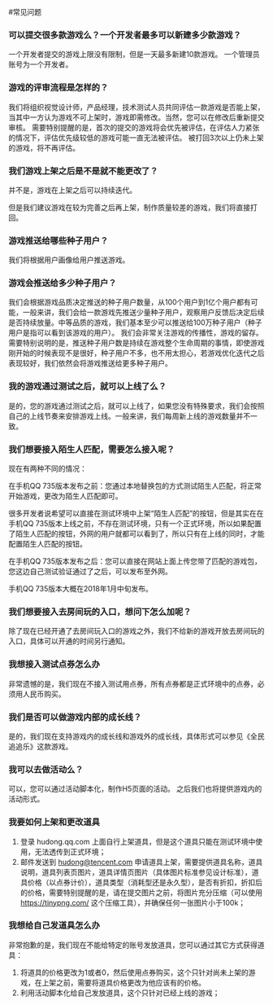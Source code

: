 #常见问题

### 可以提交很多款游戏么？一个开发者最多可以新建多少款游戏？
一个开发者提交的游戏上限没有限制，但是一天最多新建10款游戏。
一个管理员账号为一个开发者。


### 游戏的评审流程是怎样的？
我们将组织视觉设计师，产品经理，技术测试人员共同评估一款游戏是否能上架，当其中一方认为游戏不可上架时，游戏即需修改。当然，您可以在修改后重新提交审核。
需要特别提醒的是，首次的提交的游戏将会优先被评估，在评估人力紧张的情况下，评估优先级较低的游戏可能一直无法被评估。
被打回3次以上仍未上架的游戏，将不再评估。

### 我们游戏上架之后是不是就不能更改了？
并不是，游戏在上架之后可以持续迭代。

但是我们建议游戏在较为完善之后再上架，制作质量较差的游戏，我们将直接打回。

### 游戏推送给哪些种子用户？
我们将根据用户画像给用户推送游戏。

### 游戏会推送给多少种子用户？
我们会根据游戏品质决定推送的种子用户数量，从100个用户到1亿个用户都有可能，一般来讲，我们会给一款游戏先推送少量种子用户，观察用户反馈后决定后续是否持续放量。中等品质的游戏，我们基本至少可以推送给100万种子用户（种子用户是指可以看到该游戏的用户）。
我们会非常关注游戏的传播性，游戏的留存。
需要特别说明的是，推送种子用户数是持续在游戏整个生命周期的事情，即使游戏刚开始的时候表现不是很好，种子用户不多，也不用太担心，若游戏优化迭代之后表现较好，我们依然会将游戏推送给更多种子用户。

### 我的游戏通过测试之后，就可以上线了么？
是的，您的游戏通过测试之后，就可以上线了，如果您没有特殊要求，我们会按照自己的上线节奏来安排游戏上线。一般来讲，我们每周新上线的游戏数量并不一致。

### 我们想要接入陌生人匹配，需要怎么接入呢？
现在有两种不同的情况：

在手机QQ 735版本发布之前：您通过本地替换包的方式测试陌生人匹配，将正常开始游戏，更改为陌生人匹配即可。

很多开发者说希望可以直接在测试环境中上架“陌生人匹配”的按钮，但是其实在在手机QQ 735版本上线之前，不存在测试环境，只有一个正式环境，所以如果配置了陌生人匹配的按钮，外网的用户就都可以看到了，所以只有在上线的同时，才能配置陌生人匹配的按钮。

在手机QQ 735版本发布之后：您可以直接在网站上面上传您带了匹配的游戏包，您这边自己测试验证通过了之后，可以发布至外网。

手机QQ 735版本大概在2018年1月中旬发布。

### 我们想要接入去房间玩的入口，想问下怎么加呢？
除了现在已经开通了去房间玩入口的游戏之外，我们不给新的游戏开放去房间玩的入口，具体可以开通的时间另行通知。

### 我想接入测试点券怎么办
非常遗憾的是，我们现在不接入测试用点券，所有点券都是正式环境中的点券，必须用人民币购买。


### 我们是否可以做游戏内部的成长线？
是的，我们现在支持游戏内的成长线和游戏外的成长线，具体形式可以参见《全民追追乐》这款游戏。


### 我可以去做活动么？
可以，您可以通过活动脚本化，制作H5页面的活动。
之后我们也将提供游戏内的活动形式。

### 我要如何上架和更改道具

1. 登录 hudong.qq.com 上面自行上架道具，但是这个道具只能在测试环境中使用，无法透传到正式环境；
2. 邮件发送到 hudong@tencent.com 申请道具上架，需要提供道具名称，道具说明，道具列表页图片，道具详情页图片（具体图片标准参见设计标准），道具价格（以点券计价），道具类型（消耗型还是永久型），是否有折扣，折扣后的价格，需要特别提醒的是，请在提交图片之前，将图片充分压缩（可以使用 https://tinypng.com/ 这个压缩工具），并确保任何一张图片小于100k；

### 我想给自己发道具怎么办
非常抱歉的是，我们现在不能给特定的账号发放道具，您可以通过其它方式获得道具：

1. 将道具的价格更改为1或者0，然后使用点券购买，这个只针对尚未上架的游戏，在上架之前，需要将道具价格更改为他应该有的价格。
2. 利用活动脚本化给自己发放道具，这个只针对已经上线的游戏；



